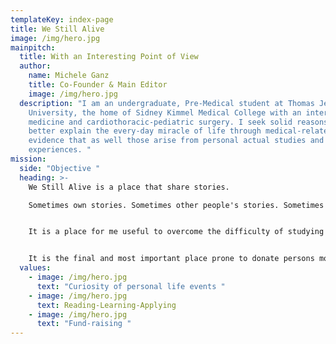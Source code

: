 ```yaml
---
templateKey: index-page
title: We Still Alive
image: /img/hero.jpg
mainpitch:
  title: With an Interesting Point of View
  author:
    name: Michele Ganz
    title: Co-Founder & Main Editor
    image: /img/hero.jpg
  description: "I am an undergraduate, Pre-Medical student at Thomas Jefferson
    University, the home of Sidney Kimmel Medical College with an interest in
    medicine and cardiothoracic-pediatric surgery. I seek solid reasons to
    better explain the every-day miracle of life through medical-related
    evidence that as well those arise from personal actual studies and
    experiences. "
mission:
  side: "Objective "
  heading: >-
    We Still Alive is a place that share stories.

    Sometimes own stories. Sometimes other people's stories. Sometimes just a never-questioned situation that scientifically that can be explained. 


    It is a place for me useful to overcome the difficulty of studying material not yet enjoyed and fun. 


    It is the final and most important place prone to donate persons most in need opportunities never had before. 
  values:
    - image: /img/hero.jpg
      text: "Curiosity of personal life events "
    - image: /img/hero.jpg
      text: Reading-Learning-Applying
    - image: /img/hero.jpg
      text: "Fund-raising "
---
```

